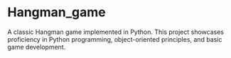 # Hangman_game
A classic Hangman game implemented in Python. This project showcases proficiency in Python programming, object-oriented principles, and basic game development.
